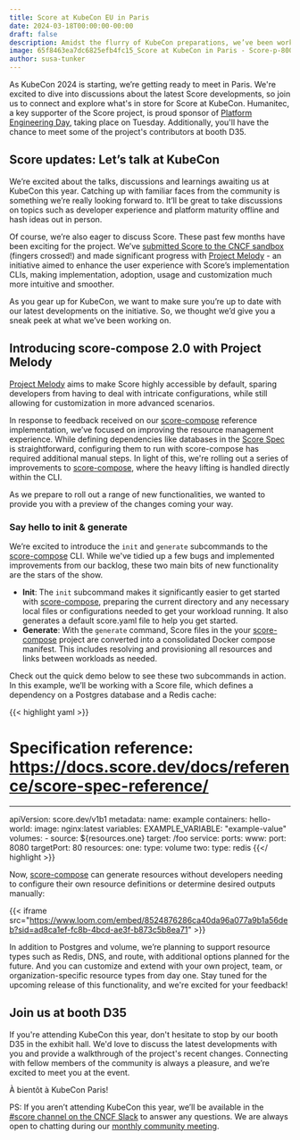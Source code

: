 ```yaml
---
title: Score at KubeCon EU in Paris
date: 2024-03-18T00:00:00-00:00
draft: false
description: Amidst the flurry of KubeCon preparations, we’ve been working on some exciting updates for Score. Learn more about our latest developments on Project Melody and drop by at our booth to say hi in Paris!
image: 65f8463ea7dc6825efb4fc15_Score at KubeCon in Paris - Score-p-800.jpg
author: susa-tunker
---
```


As KubeCon 2024 is starting, we’re getting ready to meet in Paris. We're excited to dive into discussions about the latest Score developments, so join us to connect and explore what's in store for Score at KubeCon. Humanitec, a key supporter of the Score project, is  proud sponsor of [Platform Engineering Day](https://events.linuxfoundation.org/kubecon-cloudnativecon-europe/co-located-events/platform-engineering-day/), taking place on Tuesday. Additionally, you'll have the chance to meet some of the project's contributors at booth D35.

## Score updates: Let’s talk at KubeCon

We’re excited about the talks, discussions and learnings awaiting us at KubeCon this year. Catching up with familiar faces from the community is something we’re really looking forward to. It’ll be great to take discussions on topics such as developer experience and platform maturity offline and hash ideas out in person.

Of course, we’re also eager to discuss Score. These past few months have been exciting for the project. We’ve [submitted Score to the CNCF sandbox](https://github.com/cncf/sandbox/issues/79) (fingers crossed!) and made significant progress with [Project Melody](https://score.dev/blog/project-melody) - an initiative aimed to enhance the user experience with Score’s implementation CLIs, making implementation, adoption, usage and customization much more intuitive and smoother. 

As you gear up for KubeCon, we want to make sure you’re up to date with our latest developments on the initiative. So, we thought we’d give you a sneak peek at what we’ve been working on.

## Introducing score-compose 2.0 with Project Melody

[Project Melody](https://score.dev/blog/project-melody) aims to make Score highly accessible by default, sparing developers from having to deal with intricate configurations, while still allowing for customization in more advanced scenarios.

In response to feedback received on our [score-compose](https://github.com/score-spec/score-compose) reference implementation, we’ve focused on improving the resource management experience. While defining dependencies like databases in the [Score Spec](https://github.com/score-spec/spec) is straightforward, configuring them to run with score-compose has required additional manual steps. In light of this, we're rolling out a series of improvements to [score-compose](https://github.com/score-spec/score-compose), where the heavy lifting is handled directly within the CLI.

As we prepare to roll out a range of new functionalities, we wanted to provide you with a preview of the changes coming your way.

### Say hello to init & generate

We’re excited to introduce the `init` and `generate` subcommands to the [score-compose](https://github.com/score-spec/score-compose) CLI. While we've tidied up a few bugs and implemented improvements from our backlog, these two main bits of new functionality are the stars of the show.

* **Init**: The `init` subcommand makes it significantly easier to get started with [score-compose](https://github.com/score-spec/score-compose), preparing the current directory and any necessary local files or configurations needed to get your workload running. It also generates a default score.yaml file to help you get started.
* **Generate**: With the `generate` command, Score files in the your [score-compose](https://github.com/score-spec/score-compose) project are converted into a consolidated Docker compose manifest. This includes resolving and provisioning all resources and links between workloads as needed.

Check out the quick demo below to see these two subcommands in action. In this example, we’ll be working with a Score file, which defines a dependency on a Postgres database and a Redis cache:


{{< highlight yaml >}}
# Specification reference: https://docs.score.dev/docs/reference/score-spec-reference/
---
apiVersion: score.dev/v1b1
metadata:
  name: example
containers:
  hello-world:
    image: nginx:latest
    variables:
      EXAMPLE_VARIABLE: "example-value"
      volumes:
        - source: ${resources.one}
          target: /foo
service:
  ports:
    www:
      port: 8080
      targetPort: 80
resources:
  one:
    type: volume
  two:
    type: redis
{{</ highlight >}}
‍

Now, [score-compose](https://github.com/score-spec/score-compose) can generate resources without developers needing to configure their own resource definitions or determine desired outputs manually:

{{< iframe src="https://www.loom.com/embed/8524876286ca40da96a077a9b1a56deb?sid=ad8ca1ef-fc8b-4bcd-ae3f-b873c5b8ea71" >}}

In addition to Postgres and volume, we’re planning to support resource types such as Redis, DNS, and route, with additional options planned for the future. And you can customize and extend with your own project, team, or organization-specific resource types from day one. Stay tuned for the upcoming release of this functionality, and we're excited for your feedback!

## Join us at booth D35

If you're attending KubeCon this year, don't hesitate to stop by our booth D35 in the exhibit hall. We'd love to discuss the latest developments with you and provide a walkthrough of the project's recent changes. Connecting with fellow members of the community is always a pleasure, and we’re excited to meet you at the event.

À bientôt à KubeCon Paris!

PS: If you aren’t attending KubeCon this year, we’ll be available in the [#score channel on the CNCF Slack](https://slack.cncf.io) to answer any questions. We are always open to chatting during our [monthly community meeting](https://github.com/score-spec/spec?tab=readme-ov-file#-get-in-touch).